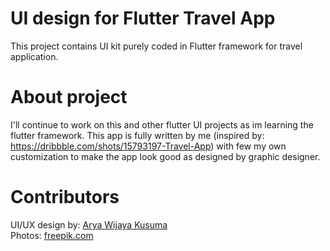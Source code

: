 
# UI design for Flutter Travel App

This project contains UI kit purely coded in Flutter framework for travel application. 

# About project

I'll continue to work on this and other flutter UI projects as im learning the flutter framework. This app is fully written by me (inspired by: 
https://dribbble.com/shots/15793197-Travel-App) with few my own customization to make the app look good as designed by graphic designer.

# Contributors
UI/UX design by: <a href="https://dribbble.com/aweka">Arya Wijaya Kusuma</a><br/>
Photos: <a href='https://pl.freepik.com/'>freepik.com</a>
